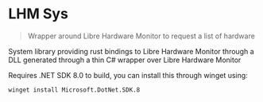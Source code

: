 # LHM Sys

> Wrapper around Libre Hardware Monitor to request a list of hardware

System library providing rust bindings to Libre Hardware Monitor through a DLL generated
through a thin C# wrapper over Libre Hardware Monitor

Requires .NET SDK 8.0 to build, you can install this through winget using:

```
winget install Microsoft.DotNet.SDK.8
```

